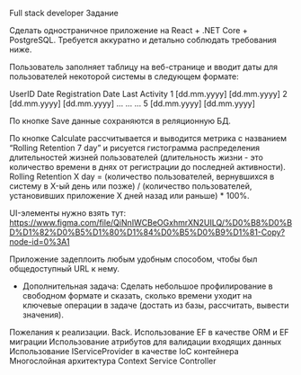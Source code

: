 Full stack developer Задание

Сделать одностраничное приложение на React + .NET Core + PostgreSQL. Требуется аккуратно и детально соблюдать требования ниже.

Пользователь заполняет таблицу на веб-странице и вводит даты для пользователей некоторой системы в следующем формате:

UserID
Date Registration
Date Last Activity
1
[dd.mm.yyyy]
[dd.mm.yyyy]
2
[dd.mm.yyyy]
[dd.mm.yyyy]
...
...
...
5
[dd.mm.yyyy]
[dd.mm.yyyy]

 
По кнопке Save данные сохраняются в реляционную БД. 

По кнопке Calculate рассчитывается и выводится метрика с названием “Rolling Retention 7 day” и рисуется гистограмма распределения длительностей жизней пользователей (длительность жизни - это количество времени в днях от регистрации до последней активности).
Rolling Retention X day = (количество пользователей, вернувшихся в систему в X-ый день или позже) / (количество пользователей, установивших приложение X дней назад или раньше) * 100%.

UI-элементы нужно взять тут: https://www.figma.com/file/QiNnIWCBeOGxhmrXN2UILQ/%D0%B8%D0%BD%D1%82%D0%B5%D1%80%D1%84%D0%B5%D0%B9%D1%81-Copy?node-id=0%3A1 

Приложение задеплоить любым удобным способом, чтобы был общедоступный URL к нему.

* Дополнительная задача:
Сделать небольшое профилирование в свободном формате и сказать, сколько времени уходит на ключевые операции в задаче (достать из базы, рассчитать, вывести значения).

Пожелания к реализации.
Back.
Использование EF в качестве ORM и EF миграции
Использование атрибутов для валидации входящих данных
Использование IServiceProvider в качестве IoC контейнера
Многослойная архитектура
Context
Service
Controller
